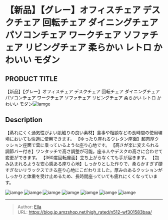 # 【新品】【グレー】オフィスチェア デスクチェア 回転チェア ダイニングチェア パソコンチェア ワークチェア ソファチェア リビングチェア 柔らかい レトロ かわいい モダン


## PRODUCT TITLE 

【新品】【グレー】オフィスチェア デスクチェア 回転チェア ダイニングチェア パソコンチェア ワークチェア ソファチェア リビングチェア 柔らかい レトロ かわいい モダン![iamge](https://b2bfiles1.gigab2b.cn/image/wkseller/301/20230220_5c350705d718f978c09a7c360af14764.jpg)

## Description

【蒸れにくく通気性がよい肌触りの良い素材】食事や相談などの長時間の使用環境においても快適に使用できます。
【ゆったり座れるウレタン座面】超肉厚クッション座面で雲に乗っているような座り心地です。
【高さが楽に変えられる調節バー付き】ワンタッチで高さ調整が可能。座る人やデスクの高さに合わせて変更ができます。
【360度回転座面】立ち上がらなくても手が届きます。
【包み込まれるような安心感ある座り心地】しっかりとした作りで、柔らかすぎず硬すぎないリラックスできる座り心地にこだわりました。厚みのあるクッションがしっかりと体重を受け止めるため、長時間座っていても疲れにくくなっています。





![iamge](https://b2bfiles1.gigab2b.cn/image/wkseller/301/20230220_d015e62704b61655ad2bf601247c674f.jpg)
![iamge](https://b2bfiles1.gigab2b.cn/image/wkseller/301/20230220_06c521b2c4cf812b6f264974764b8c0d.jpg)
![iamge](https://b2bfiles1.gigab2b.cn/image/wkseller/301/20230220_5a5ef6a3b51005d73d0aa67ae231e843.jpg)
![iamge](https://b2bfiles1.gigab2b.cn/image/wkseller/301/20230220_1bb1bae0e2c67b912e2a9fadb6fdb210.jpg)
![iamge](https://b2bfiles1.gigab2b.cn/image/wkseller/301/20230220_9c9aeb9fff0a0c8b7d0495502f5aabd9.jpg)
![iamge](https://b2bfiles1.gigab2b.cn/image/wkseller/301/20230220_7d66c7d446075d930c051e55a42a2351.jpg)
![iamge](https://b2bfiles1.gigab2b.cn/image/wkseller/301/20230315_b071d1d92cd9226c58b634a52f23923a.jpg)


---

> Author: [Ella](https://blog.jp.amzshop.net/)  
> URL: https://blog.jp.amzshop.net/high_rated/n512-wf301583baa/  

